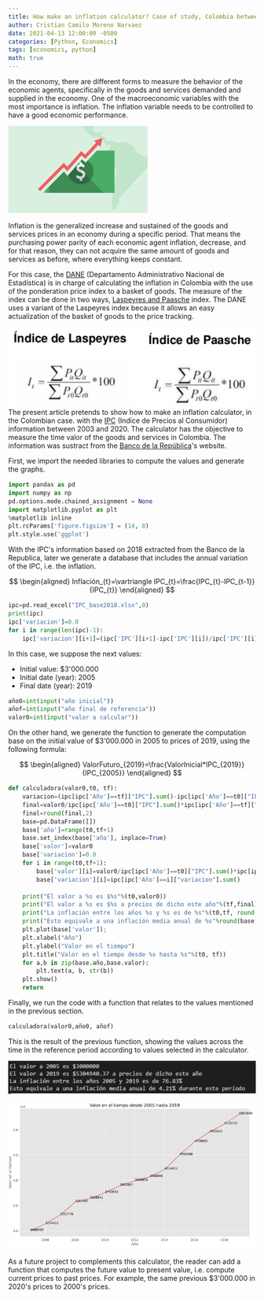 ```yaml
---
title: How make an inflation calculator? Case of study, Colombia between 2003 and 2020.
author: Cristian Camilo Moreno Narvaez
date: 2021-04-13 12:00:00 -0500
categories: [Python, Economics]
tags: [economics, python]
math: true
---
```


In the economy, there are different forms to measure the behavior of the economic agents, specifically in the goods and services demanded and supplied in the economy. One of the macroeconomic variables with the most importance is inflation. The inflation variable needs to be controlled to have a good economic performance. 

![ ](/assets/img/2021-04-14-convertidor-IPC/descarga.png)

Inflation is the generalized increase and sustained of the goods and services prices in an economy during a specific period. That means the purchasing power parity of each economic agent inflation, decrease, and for that reason, they can not acquire the same amount of goods and services as before, where everything keeps constant.


<script async src="https://pagead2.googlesyndication.com/pagead/js/adsbygoogle.js"></script>
<!-- horizontal ad -->
<ins class="adsbygoogle"
     style="display:block"
     data-ad-client="ca-pub-2402437399062384"
     data-ad-slot="8047040393"
     data-ad-format="auto"
     data-full-width-responsive="true"></ins>
<script>
     (adsbygoogle = window.adsbygoogle || []).push({});
</script>

For this case, the [DANE](gestyy.com/euK27v) (Departamento Administrativo Nacional de Estadística) is in charge of calculating the inflation in Colombia with the use of the ponderation price index to a basket of goods. The measure of the index can be done in two ways, [Laspeyres and Paasche](gestyy.com/euK3Fc) index. The DANE uses a variant of the Laspeyres index because it allows an easy actualization of the basket of goods to the price tracking.

![ ](/assets/img/2021-04-14-convertidor-IPC/imagen0.PNG)
The present article pretends to show how to make an inflation calculator, in the Colombian case. with the [IPC](gestyy.com/euK3BY) (Indice de Precios al Consumidor) information between 2003 and 2020. The calculator has the objective to measure the time valor of the goods and services in Colombia. The information was sustract from the [Banco de la República](gestyy.com/euK32D)'s website.

First, we import the needed libraries to compute the values and generate the graphs. 

```python
import pandas as pd
import numpy as np
pd.options.mode.chained_assignment = None 
import matplotlib.pyplot as plt
%matplotlib inline
plt.rcParams['figure.figsize'] = (14, 8)
plt.style.use('ggplot')
```

With the IPC's information based on 2018 extracted from the Banco de la Republica, later we generate a database that includes the annual variation of the IPC, i.e. the inflation. 

$$
\begin{aligned}
Inflación_{t}=\vartriangle IPC_{t}=\frac{IPC_{t}-IPC_{t-1}}{IPC_{t}}
\end{aligned}
$$


```python
ipc=pd.read_excel("IPC_base2018.xlsx",0)
print(ipc)
ipc['variacion']=0.0
for i in range(len(ipc)-1):
    ipc['variacion'][i+1]=(ipc['IPC'][i+1]-ipc['IPC'][i])/ipc['IPC'][i]
```

In this case, we suppose the next values: 
+ Initial value: $3'000.000
+ Initial date (year): 2005
+ Final date (year): 2019

```python
año0=int(input("año inicial"))
añof=int(input("año final de referencia"))
valor0=int(input("valor a calcular"))
```

On the other hand, we generate the function to generate the computation base on the initial value of $3'000.000 in 2005 to prices of 2019, using the following formula:

$$
\begin{aligned}
ValorFuturo_{2019}=\frac{ValorInicial*IPC_{2019}}{IPC_{2005}}
\end{aligned}
$$

```python
def calculadora(valor0,t0, tf):
    variacion=(ipc[ipc['Año']==tf]["IPC"].sum()-ipc[ipc['Año']==t0]["IPC"].sum())/ipc[ipc['Año']==t0]["IPC"].sum()*100
    final=valor0/ipc[ipc['Año']==t0]["IPC"].sum()*ipc[ipc['Año']==tf]["IPC"].sum()
    final=round(final,2)
    base=pd.DataFrame([])
    base['año']=range(t0,tf+1)
    base.set_index(base['año'], inplace=True)
    base['valor']=valor0
    base['variacion']=0.0
    for i in range(t0,tf+1):
        base['valor'][i]=valor0/ipc[ipc['Año']==t0]["IPC"].sum()*ipc[ipc['Año']==i]["IPC"].sum()
        base['variacion'][i]=ipc[ipc['Año']==i]["variacion"].sum()

    print("El valor a %s es $%s"%(t0,valor0))
    print("El valor a %s es $%s a precios de dicho este año"%(tf,final))
    print("La inflación entre los años %s y %s es de %s"%(t0,tf, round(variacion,2))+"%")
    print("Esto equivale a una inflación media anual de %s"%round(base['variacion'].mean()*100, 2)+"% "+"durante este período")
    plt.plot(base['valor']);
    plt.xlabel("Año")
    plt.ylabel("Valor en el tiempo")
    plt.title("Valor en el tiempo desde %s hasta %s"%(t0, tf))
    for a,b in zip(base.año,base.valor): 
        plt.text(a, b, str(b))
    plt.show()
    return 
```

Finally, we run the code with a function that relates to the values mentioned in the previous section.

```python
calculadora(valor0,año0, añof)
```

This is the result of the previous function, showing the values across the time in the reference period according to values selected in the calculator.


![ ](/assets/img/2021-04-14-convertidor-IPC/imagen2.PNG)

![ ](/assets/img/2021-04-14-convertidor-IPC/imagen1.PNG)

As a future project to complements this calculator, the reader can add a function that computes the future value to present value, i.e. compute current prices to past prices. For example, the same previous $3'000.000 in 2020's prices to 2000's prices.

<script async src="https://pagead2.googlesyndication.com/pagead/js/adsbygoogle.js"></script>
<!-- horizontal ad -->
<ins class="adsbygoogle"
     style="display:block"
     data-ad-client="ca-pub-2402437399062384"
     data-ad-slot="8047040393"
     data-ad-format="auto"
     data-full-width-responsive="true"></ins>
<script>
     (adsbygoogle = window.adsbygoogle || []).push({});
</script>
